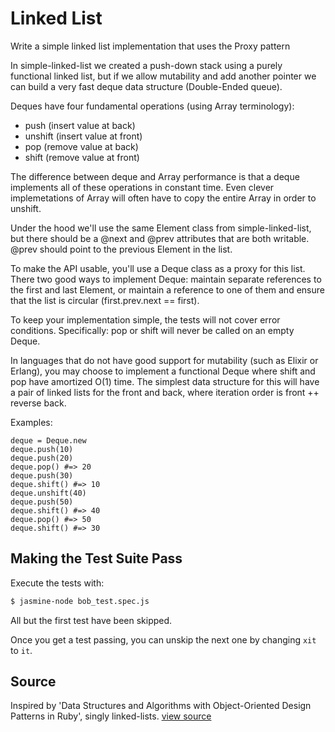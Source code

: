# Linked List

Write a simple linked list implementation that uses the Proxy pattern

In simple-linked-list we created a push-down stack using a purely
functional linked list, but if we allow mutability and add another
pointer we can build a very fast deque data structure (Double-Ended
queue).

Deques have four fundamental operations (using Array terminology):

* push (insert value at back)
* unshift (insert value at front)
* pop (remove value at back)
* shift (remove value at front)

The difference between deque and Array performance is that a deque
implements all of these operations in constant time. Even clever
implemetations of Array will often have to copy the entire Array
in order to unshift.

Under the hood we'll use the same Element class from
simple-linked-list, but there should be a @next and @prev attributes
that are both writable. @prev should point to the previous Element in
the list.

To make the API usable, you'll use a Deque class as a proxy for this
list. There two good ways to implement Deque: maintain separate references to the
first and last Element, or maintain a reference to one of them and
ensure that the list is circular (first.prev.next == first).

To keep your implementation simple, the tests will not cover error
conditions. Specifically: pop or shift will never be called on an empty Deque.

In languages that do not have good support for mutability (such as
Elixir or Erlang), you may choose to implement a functional Deque
where shift and pop have amortized O(1) time. The simplest data structure
for this will have a pair of linked lists for the front and back,
where iteration order is front ++ reverse back.

Examples:

    deque = Deque.new
    deque.push(10)
    deque.push(20)
    deque.pop() #=> 20
    deque.push(30)
    deque.shift() #=> 10
    deque.unshift(40)
    deque.push(50)
    deque.shift() #=> 40
    deque.pop() #=> 50
    deque.shift() #=> 30

## Making the Test Suite Pass

Execute the tests with:

```bash
$ jasmine-node bob_test.spec.js
```

All but the first test have been skipped.

Once you get a test passing, you can unskip the next one by
changing `xit` to `it`.


## Source

Inspired by 'Data Structures and Algorithms with Object-Oriented Design Patterns in Ruby', singly linked-lists. [view source](http://www.brpreiss.com/books/opus8/html/page96.html#SECTION004300000000000000000)
